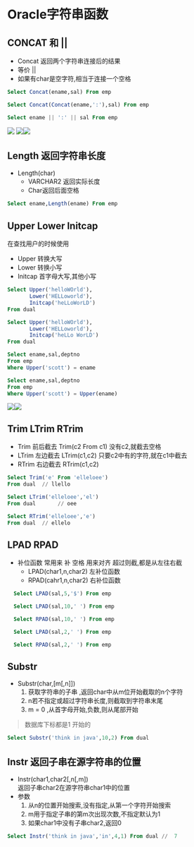 # Oracle字符串函数

##  CONCAT  和 ||

  - Concat 返回两个字符串连接后的结果
  - 等价 ||  
  - 如果有char是空字符,相当于连接一个空格

```sql
Select Concat(ename,sal) From emp

Select Concat(Concat(ename,':'),sal) From emp

Select ename || ':' || sal From emp
```

![](http://oz2u8kxpt.bkt.clouddn.com/17-12-20/74123284.jpg)  ![](http://oz2u8kxpt.bkt.clouddn.com/17-12-20/88928762.jpg)![](http://oz2u8kxpt.bkt.clouddn.com/17-12-20/7181476.jpg)


## Length  返回字符串长度
- Length(char)   
  - VARCHAR2 返回实际长度
  - Char返回后面空格  
```sql
Select ename,Length(ename) From emp
```

## Upper Lower Initcap  
在查找用户的时候使用
- Upper 转换大写
- Lower 转换小写
- Initcap 首字母大写,其他小写

```sql
Select Upper('helloWOrld'),
       Lower('HELLoworld'),
       Initcap('heLLoWorLD')
From dual

Select Upper('helloWOrld'),
       Lower('HELLoworld'),
       Initcap('heLLo WorLD')
From dual

Select ename,sal,deptno
From emp
Where Upper('scott') = ename

Select ename,sal,deptno
From emp
Where Upper('scott') = Upper(ename)
```
![](http://oz2u8kxpt.bkt.clouddn.com/17-12-20/98224516.jpg)![](http://oz2u8kxpt.bkt.clouddn.com/17-12-20/21606094.jpg)


## Trim LTrim RTrim  
- Trim 前后截去  Trim(c2 From c1)  没有c2,就截去空格
- LTrim 左边截去 LTrim(c1,c2)  只要c2中有的字符,就在c1中截去
- RTrim 右边截去  RTrim(c1,c2)  
```sql
Select Trim('e' From 'elleloee')    
From dual  // llello

Select LTrim('elleloee','el')
From dual       // oee  

Select RTrim('elleloee','e')
From dual  // ellelo
```


## LPAD RPAD
- 补位函数  常用来 补 空格 用来对齐 超过则截,都是从左往右截
  - LPAD(char1,n,char2) 左补位函数  
  - RPAD(cahr1,n,char2) 右补位函数
```sql
  Select LPAD(sal,5,'$') From emp

  Select LPAD(sal,10,' ') From emp

  Select RPAD(sal,10,' ') From emp

  Select LPAD(sal,2,' ') From emp

  Select RPAD(sal,2,' ') From emp
```


## Substr    
- Substr(char,[m[,n]])  
   1. 获取字符串的子串 ,返回char中从m位开始截取的n个字符
   2. n若不指定或超过字符串长度,则截取到字符串末尾   
   3. m = 0 ,从首字母开始,负数,则从尾部开始
> 数据库下标都是1 开始的
```sql
Select Substr('think in java',10,2) From dual
```


## Instr 返回子串在源字符串的位置
- Instr(char1,char2[,n[,m])  
  返回子串char2在源字符串char1中的位置  
- 参数
  1. 从n的位置开始搜索,没有指定,从第一个字符开始搜索
  2. m用于指定子串的第m次出现次数,不指定默认为1
  3. 如果char1中没有子串char2,返回0

```sql
Select Instr('think in java','in',4,1) From dual //  7
```
